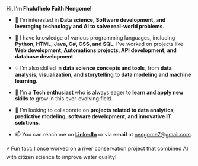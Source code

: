**Hi, I’m Fhulufhelo Faith Nengome!**  

- 👀 I’m interested in **Data science, Software development, and leveraging technology and AI to solve real-world problems**.

- 🌱 I have knowledge of various programming languages, including **Python, HTML, Java, C#, CSS, and SQL**. I’ve worked on projects like **Web development, Automations projects, API development, and database development**.
- 💡 I’m also skilled in **data science concepts and tools**, from **data analysis, visualization, and storytelling** to **data modeling and machine learning**.
- 🚀 I’m a **Tech enthusiast** who is always eager to **learn and apply new skills** to grow in this ever-evolving field.
- 💞️ I’m looking to collaborate on **projects related to data analytics, predictive modeling, software development, and innovative IT solutions**.  
- 📫 You can reach me on **[LinkedIn](https://www.linkedin.com/in/fhulufhelo-faith-nengome-776a49232/)** or via **email** at nengome7@gmail.com.

⚡ Fun fact: I once worked on a river conservation project that combined AI with citizen science to improve water quality!
